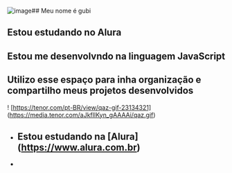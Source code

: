 ![image](https://github.com/user-attachments/assets/f9e1da3f-5027-4c59-a6c8-60f82822bcb8)## Meu nome é gubi
## Estou estudando no Alura
## Estou me desenvolvndo na linguagem JavaScript
## Utilizo esse espaço para inha organização e compartilho meus projetos desenvolvidos
! [https://tenor.com/pt-BR/view/qaz-gif-23134321] (https://media.tenor.com/aJkfIlKyn_gAAAAi/qaz.gif) 
- ## Estou estudando na [Alura] (https://www.alura.com.br)
- 
